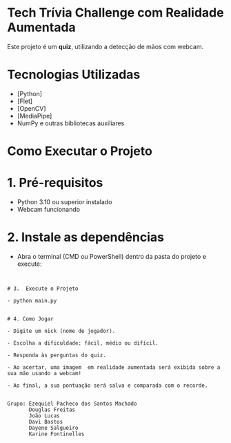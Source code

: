 # Tech Trívia Challenge com Realidade Aumentada

Este projeto é um **quiz**, utilizando a detecção de mãos com webcam.

# Tecnologias Utilizadas

- [Python]
- [Flet]
- [OpenCV]
- [MediaPipe]
- NumPy e outras bibliotecas auxiliares

# Como Executar o Projeto

# 1. Pré-requisitos

- Python 3.10 ou superior instalado
- Webcam funcionando

# 2. Instale as dependências

- Abra o terminal (CMD ou PowerShell) dentro da pasta do projeto e execute:

```pip install flet opencv-python mediapipe numpy


# 3.  Execute o Projeto

- python main.py


# 4. Como Jogar

- Digite um nick (nome de jogador).

- Escolha a dificuldade: fácil, médio ou difícil.

- Responda às perguntas do quiz.

- Ao acertar, uma imagem  em realidade aumentada será exibida sobre a sua mão usando a webcam!

- Ao final, a sua pontuação será salva e comparada com o recorde.


Grupo: Ezequiel Pacheco dos Santos Machado
       Douglas Freitas
       João Lucas
       Davi Bastos
       Dayene Salgueiro
       Karine Fontinelles

